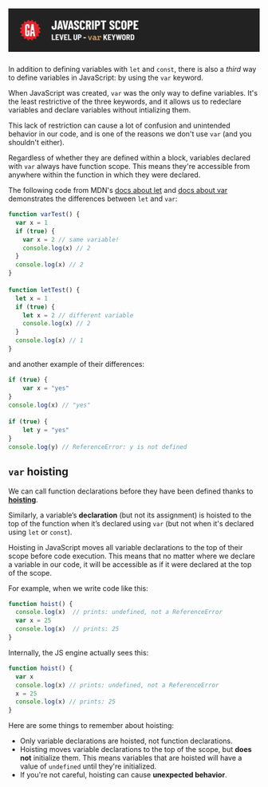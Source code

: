 # ![JavaScript Scope - Level Up - `var` Keyword](./assets/hero-var.png)

In addition to defining variables with `let` and `const`, there is also a *third* way to define variables in JavaScript: by using the `var` keyword.

When JavaScript was created, `var` was the only way to define variables. It's the least restrictive of the three keywords, 
and it allows us to redeclare variables and declare variables without intializing them. 

This lack of restriction can cause a lot of confusion and unintended behavior in our code, and is one of the reasons we don't use `var` (and you shouldn't either). 

Regardless of whether they are defined within a block, variables declared with `var` always have function scope. This means they're accessible from anywhere within the function in which they were declared. 

The following code from MDN's [docs about let](https://developer.mozilla.org/en-US/docs/Web/JavaScript/Reference/Statements/let) and [docs about var](https://developer.mozilla.org/en-US/docs/Web/JavaScript/Reference/Statements/var) demonstrates the differences between `let` and `var`:

```js
function varTest() {
  var x = 1
  if (true) {
    var x = 2 // same variable!
    console.log(x) // 2
  }
  console.log(x) // 2
}

function letTest() {
  let x = 1
  if (true) {
    let x = 2 // different variable
    console.log(x) // 2
  }
  console.log(x) // 1
}
```

and another example of their differences:

```js
if (true) {
	var x = "yes"
}
console.log(x) // "yes"

if (true) {
	let y = "yes"
}
console.log(y) // ReferenceError: y is not defined
```

## `var` hoisting

We can call function declarations before they have been defined thanks to **[hoisting](https://developer.mozilla.org/en-US/docs/Glossary/Hoisting)**.

Similarly, a variable’s **declaration** (but not its assignment) is hoisted to the top of the function when it’s declared using `var` (but not when it's declared using `let` or `const`).

Hoisting in JavaScript moves all variable declarations to the top of their scope before code execution. This means that no matter where we declare a variable in our code, it will be accessible as if it were declared at the top of the scope.

For example, when we write code like this:

```js
function hoist() {
  console.log(x)  // prints: undefined, not a ReferenceError
  var x = 25
  console.log(x)  // prints: 25
}
```

Internally, the JS engine actually sees this:

```js
function hoist() {
  var x
  console.log(x) // prints: undefined, not a ReferenceError
  x = 25
  console.log(x) // prints: 25
}
```

Here are some things to remember about hoisting:

- Only variable declarations are hoisted, not function declarations.
- Hoisting moves variable declarations to the top of the scope, but **does not** initialize them. This means variables that are hoisted will have a value of `undefined` until they're initialized.
- If you're not careful, hoisting can cause **unexpected behavior**. 
